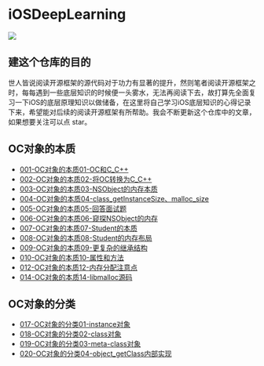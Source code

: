# iOSDeepLearning
![](http://oriq21dog.bkt.clouddn.com/20180827090107.jpg)
## 建这个仓库的目的

世人皆说阅读开源框架的源代码对于功力有显著的提升，然则笔者阅读开源框架之时，每每遇到一些底层知识的时候便一头雾水，无法再阅读下去，故打算先全面复习一下iOS的底层原理知识以做储备，在这里将自己学习iOS底层知识的心得记录下来，希望能对后续的阅读开源框架有所帮助。我会不断更新这个仓库中的文章，如果想要关注可以点 star。

## OC对象的本质

 * [001-OC对象的本质01-OC和C_C++](https://github.com/MisterBooo/iOSDeepLearning/blob/master/Markdown/001-OC%E5%AF%B9%E8%B1%A1%E7%9A%84%E6%9C%AC%E8%B4%A801-OC%E5%92%8CC_C%2B%2B.md)
 * [002-OC对象的本质02-将OC转换为C_C++](https://github.com/MisterBooo/iOSDeepLearning/blob/master/Markdown/002-OC%E5%AF%B9%E8%B1%A1%E7%9A%84%E6%9C%AC%E8%B4%A802-%E5%B0%86OC%E8%BD%AC%E6%8D%A2%E4%B8%BAC_C%2B%2B.md)
 * [003-OC对象的本质03-NSObject的内存本质](https://github.com/MisterBooo/iOSDeepLearning/blob/master/Markdown/003-OC%E5%AF%B9%E8%B1%A1%E7%9A%84%E6%9C%AC%E8%B4%A803-NSObject%E7%9A%84%E5%86%85%E5%AD%98%E6%9C%AC%E8%B4%A8.md)
 * [004-OC对象的本质04-class_getInstanceSize、malloc_size](https://github.com/MisterBooo/iOSDeepLearning/blob/master/Markdown/004-OC%E5%AF%B9%E8%B1%A1%E7%9A%84%E6%9C%AC%E8%B4%A804-class_getInstanceSize%E3%80%81malloc_size.md)
 * [005-OC对象的本质05-回答面试题](https://github.com/MisterBooo/iOSDeepLearning/blob/master/Markdown/005-OC%E5%AF%B9%E8%B1%A1%E7%9A%84%E6%9C%AC%E8%B4%A805-%E5%9B%9E%E7%AD%94%E9%9D%A2%E8%AF%95%E9%A2%98.md)
 * [006-OC对象的本质06-窥探NSObject的内存](https://github.com/MisterBooo/iOSDeepLearning/blob/master/Markdown/006-OC%E5%AF%B9%E8%B1%A1%E7%9A%84%E6%9C%AC%E8%B4%A806-%E7%AA%A5%E6%8E%A2NSObject%E7%9A%84%E5%86%85%E5%AD%98.md)
 * [007-OC对象的本质07-Student的本质](https://github.com/MisterBooo/iOSDeepLearning/blob/master/Markdown/007-OC%E5%AF%B9%E8%B1%A1%E7%9A%84%E6%9C%AC%E8%B4%A807-Student%E7%9A%84%E6%9C%AC%E8%B4%A8.md)
 * [008-OC对象的本质08-Student的内存布局](https://github.com/MisterBooo/iOSDeepLearning/blob/master/Markdown/008-OC对象的本质08-Student的内存布局.md)
 * [009-OC对象的本质09-更复杂的继承结构](https://github.com/MisterBooo/iOSDeepLearning/blob/master/Markdown/009-OC对象的本质09-更复杂的继承结构.md)
 * [010-OC对象的本质10-属性和方法](https://github.com/MisterBooo/iOSDeepLearning/blob/master/Markdown/010-OC对象的本质10-属性和方法.md)
 * [012-OC对象的本质12-内存分配注意点](https://github.com/MisterBooo/iOSDeepLearning/blob/master/Markdown/012-OC对象的本质12-内存分配注意点.md)
 * [014-OC对象的本质14-libmalloc源码](https://github.com/MisterBooo/iOSDeepLearning/blob/master/Markdown/014-OC对象的本质14-libmalloc源码.md)

## OC对象的分类

* [017-OC对象的分类01-instance对象](https://github.com/MisterBooo/iOSDeepLearning/blob/master/Markdown/017-OC对象的分类01-instance对象.md)
* [018-OC对象的分类02-class对象](https://github.com/MisterBooo/iOSDeepLearning/blob/master/Markdown/018-OC对象的分类02-class对象.md)
* [019-OC对象的分类03-meta-class对象](https://github.com/MisterBooo/iOSDeepLearning/blob/master/Markdown/019-OC对象的分类03-meta-class对象.md)
* [020-OC对象的分类04-object_getClass内部实现](https://github.com/MisterBooo/iOSDeepLearning/blob/master/Markdown/020-OC对象的分类04-object_getClass内部实现.md)
